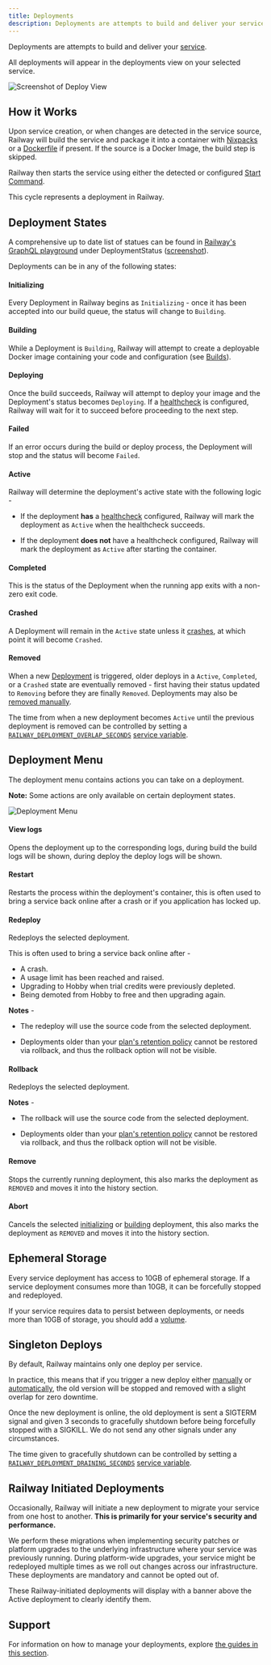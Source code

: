 ```yaml
---
title: Deployments
description: Deployments are attempts to build and deliver your service. Learn how they work on Railway.
---
```


Deployments are attempts to build and deliver your [service](/reference/services).

All deployments will appear in the deployments view on your selected service.

<Image
src="https://res.cloudinary.com/railway/image/upload/v1645148376/docs/deployment-photo_q4q8in.png"
alt="Screenshot of Deploy View"
layout="responsive"
width={1103} height={523} quality={80} />

## How it Works

Upon service creation, or when changes are detected in the service source, Railway will build the service and package it into a container with [Nixpacks](https://nixpacks.com/docs) or a [Dockerfile](/guides/dockerfiles) if present. If the source is a Docker Image, the build step is skipped.

Railway then starts the service using either the detected or configured [Start Command](/reference/build-and-start-commands).

This cycle represents a deployment in Railway.

## Deployment States

A comprehensive up to date list of statues can be found in [Railway's GraphQL playground](https://railway.com/graphiql) under DeploymentStatus ([screenshot](https://res.cloudinary.com/railway/image/upload/v1737950391/docs/deploy-statuses.png)).

Deployments can be in any of the following states:

#### Initializing

Every Deployment in Railway begins as `Initializing` - once it has been accepted into our build queue, the status will change to `Building`.

#### Building

While a Deployment is `Building`, Railway will attempt to create a deployable Docker image containing your code and configuration (see [Builds](/guides/builds)).

#### Deploying

Once the build succeeds, Railway will attempt to deploy your image and the Deployment's status becomes `Deploying`. If a [healthcheck](/reference/healthchecks) is configured, Railway will wait for it to succeed before proceeding to the next step.

#### Failed

If an error occurs during the build or deploy process, the Deployment will stop and the status will become `Failed`.

#### Active

Railway will determine the deployment's active state with the following logic -

- If the deployment **has** a [healthcheck](/reference/healthchecks) configured, Railway will mark the deployment as `Active` when the healthcheck succeeds.

- If the deployment **does not** have a healthcheck configured, Railway will mark the deployment as `Active` after starting the container.

#### Completed

This is the status of the Deployment when the running app exits with a non-zero exit code.

#### Crashed

A Deployment will remain in the `Active` state unless it [crashes](/guides/deployment-actions#restart-a-crashed-deployment), at which point it will become `Crashed`.

#### Removed

When a new [Deployment](/overview/the-basics#deployments) is triggered, older deploys in a `Active`, `Completed`, or a `Crashed` state are eventually removed - first having their status updated to `Removing` before they are finally `Removed`. Deployments may also be [removed manually](/reference/deployments#remove).

The time from when a new deployment becomes `Active` until the previous deployment is removed can be controlled by setting a [`RAILWAY_DEPLOYMENT_OVERLAP_SECONDS`](/reference/variables#user-provided-configuration-variables) [service variable](/overview/the-basics#service-variables).

## Deployment Menu

The deployment menu contains actions you can take on a deployment.

**Note:** Some actions are only available on certain deployment states.

<Image
  src="https://res.cloudinary.com/railway/image/upload/v1726503037/docs/redeploy_remove_deploy_jescm0.png"
  alt="Deployment Menu"
  width={1007}
  height={690}
  quality={80}
/>

#### View logs

Opens the deployment up to the corresponding logs, during build the build logs will be shown, during deploy the deploy logs will be shown.

#### Restart

Restarts the process within the deployment's container, this is often used to bring a service back online after a crash or if you application has locked up.

#### Redeploy

Redeploys the selected deployment.

This is often used to bring a service back online after -

- A crash.
- A usage limit has been reached and raised.
- Upgrading to Hobby when trial credits were previously depleted.
- Being demoted from Hobby to free and then upgrading again.

**Notes** -

- The redeploy will use the source code from the selected deployment.

- Deployments older than your [plan's retention policy](/reference/pricing/plans#image-retention-policy) cannot be restored via rollback, and thus the rollback option will not be visible.

#### Rollback

Redeploys the selected deployment.

**Notes** -

- The rollback will use the source code from the selected deployment.

- Deployments older than your [plan's retention policy](/reference/pricing/plans#image-retention-policy) cannot be restored via rollback, and thus the rollback option will not be visible.

#### Remove

Stops the currently running deployment, this also marks the deployment as `REMOVED` and moves it into the history section.

#### Abort

Cancels the selected [initializing](#initializing) or [building](#building) deployment, this also marks the deployment as `REMOVED` and moves it into the history section.

## Ephemeral Storage

Every service deployment has access to 10GB of ephemeral storage. If a service deployment consumes more than 10GB, it can be forcefully stopped and redeployed.

If your service requires data to persist between deployments, or needs more than 10GB of storage, you should add a [volume](/reference/volumes).

## Singleton Deploys

By default, Railway maintains only one deploy per service.

In practice, this means that if you trigger a new deploy either [manually](/guides/deployment-actions#redeploy) or [automatically](/guides/github-autodeploys), the old version will be stopped and removed with a slight overlap for zero downtime.

Once the new deployment is online, the old deployment is sent a SIGTERM signal and given 3 seconds to gracefully shutdown before being forcefully stopped with a SIGKILL. We do not send any other signals under any circumstances.

The time given to gracefully shutdown can be controlled by setting a [`RAILWAY_DEPLOYMENT_DRAINING_SECONDS`](/reference/variables#user-provided-configuration-variables) [service variable](/overview/the-basics#service-variables).

## Railway Initiated Deployments

Occasionally, Railway will initiate a new deployment to migrate your service from one host to another. **This is primarily for your service's security and performance.**

We perform these migrations when implementing security patches or platform upgrades to the underlying infrastructure where your service was previously running. During platform-wide upgrades, your service might be redeployed multiple times as we roll out changes across our infrastructure. These deployments are mandatory and cannot be opted out of.

These Railway-initiated deployments will display with a banner above the Active deployment to clearly identify them.

## Support

For information on how to manage your deployments, explore [the guides in this section](/guides/deployments).
